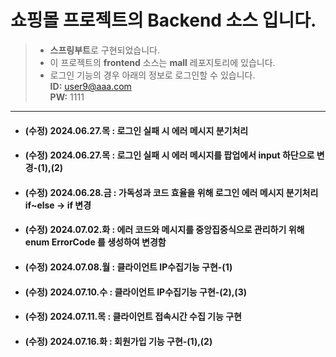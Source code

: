 # 쇼핑몰 프로젝트의 Backend 소스 입니다.
> -  **스프링부트**로 구현되었습니다. <br>
> -  이 프로젝트의 **frontend** 소스는 **mall** 레포지토리에 있습니다. <br>
> -  로그인 기능의 경우 아래의 정보로 로그인할 수 있습니다.<br>
  **ID:**   user9@aaa.com  <br>
  **PW:**   1111
--------------------------------------------------------------------------------------------

+ #### (수정) 2024.06.27.목 : 로그인 실패 시 에러 메시지 분기처리
+ #### (수정) 2024.06.27.목 : 로그인 실패 시 에러 메시지를 팝업에서 input 하단으로 변경-(1),(2)
+ #### (수정) 2024.06.28.금 : 가독성과 코드 효율을 위해 로그인 에러 메시지 분기처리 if~else -> if 변경
+ #### (수정) 2024.07.02.화 : 에러 코드와 메시지를 중앙집중식으로 관리하기 위해 enum ErrorCode 를 생성하여 변경함
+ #### (수정) 2024.07.08.월 : 클라이언트 IP수집기능 구현-(1)
+ #### (수정) 2024.07.10.수 : 클라이언트 IP수집기능 구현-(2),(3)
+ #### (수정) 2024.07.11.목 : 클라이언트 접속시간 수집 기능 구현
+ #### (수정) 2024.07.16.화 : 회원가입 기능 구현-(1),(2)


